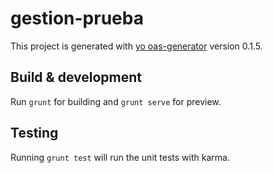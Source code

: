 # gestion-prueba

This project is generated with [yo oas-generator](https://github.com/fabianLeon/oas)
version 0.1.5.

## Build & development

Run `grunt` for building and `grunt serve` for preview.

## Testing

Running `grunt test` will run the unit tests with karma.
